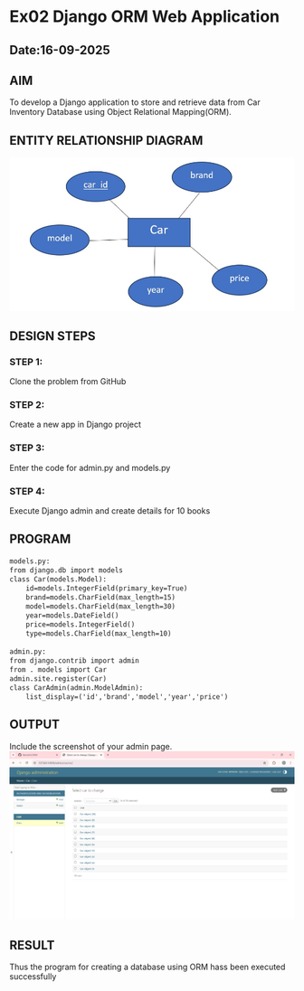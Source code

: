 # Ex02 Django ORM Web Application
## Date:16-09-2025

## AIM
To develop a Django application to store and retrieve data from Car Inventory Database using Object Relational Mapping(ORM).

## ENTITY RELATIONSHIP DIAGRAM
![alt text](<WhatsApp Image 2025-09-13 at 11.16.20_85c1185f.jpg>)


## DESIGN STEPS

### STEP 1:
Clone the problem from GitHub

### STEP 2:
Create a new app in Django project

### STEP 3:
Enter the code for admin.py and models.py

### STEP 4:
Execute Django admin and create details for 10 books

## PROGRAM
```
models.py:
from django.db import models
class Car(models.Model):
    id=models.IntegerField(primary_key=True)
    brand=models.CharField(max_length=15)
    model=models.CharField(max_length=30)
    year=models.DateField()
    price=models.IntegerField()
    type=models.CharField(max_length=10)

admin.py:
from django.contrib import admin
from . models import Car
admin.site.register(Car)
class CarAdmin(admin.ModelAdmin):
    list_display=('id','brand','model','year','price')
```



## OUTPUT

Include the screenshot of your admin page.
![alt text](<Screenshot 2025-09-13 092129.png>)


## RESULT
Thus the program for creating a database using ORM hass been executed successfully
